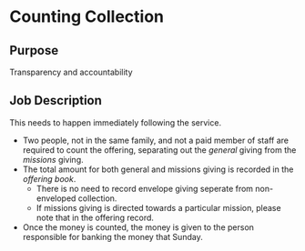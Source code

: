 # Counting Collection

## Purpose

Transparency and accountability

## Job Description

This needs to happen immediately following the service.

* Two people, not in the same family, and not a paid member of staff are required to count the offering, separating out the _general_ giving from the _missions_ giving.
* The total amount for both general and missions giving is recorded in the _offering book_.
  * There is no need to record envelope giving seperate from non-enveloped collection.
  * If missions giving is directed towards a particular mission, please note that in the offering record.
* Once the money is counted, the money is given to the person responsible for banking the money that Sunday.


